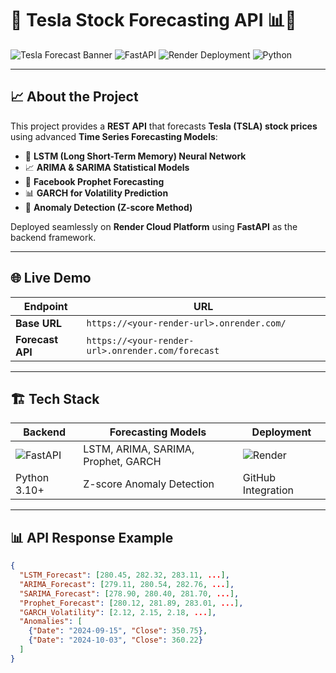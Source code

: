 # 🚀 Tesla Stock Forecasting API 📊🔮

![Tesla Forecast Banner](https://img.shields.io/badge/Tesla-Stock%20Prediction-red?style=for-the-badge&logo=tesla&logoColor=white)
![FastAPI](https://img.shields.io/badge/FastAPI-⚡-green?style=for-the-badge&logo=fastapi)
![Render Deployment](https://img.shields.io/badge/Deployed%20on-Render-blue?style=for-the-badge&logo=render)
![Python](https://img.shields.io/badge/Python-3.10+-yellow?style=for-the-badge&logo=python)

---

## 📈 About the Project
This project provides a **REST API** that forecasts **Tesla (TSLA) stock prices** using advanced **Time Series Forecasting Models**:
- 🧠 **LSTM (Long Short-Term Memory) Neural Network**
- 📈 **ARIMA & SARIMA Statistical Models**
- 🔮 **Facebook Prophet Forecasting**
- 📊 **GARCH for Volatility Prediction**
- 🚨 **Anomaly Detection (Z-score Method)**

Deployed seamlessly on **Render Cloud Platform** using **FastAPI** as the backend framework.

---

## 🌐 Live Demo
| Endpoint | URL |
|----------|-----|
| **Base URL** | `https://<your-render-url>.onrender.com/` |
| **Forecast API** | `https://<your-render-url>.onrender.com/forecast` |

---

## 🏗️ Tech Stack
| Backend | Forecasting Models | Deployment |
|---------|--------------------|------------|
| ![FastAPI](https://img.shields.io/badge/FastAPI-⚡-green?style=flat-square&logo=fastapi) | LSTM, ARIMA, SARIMA, Prophet, GARCH | ![Render](https://img.shields.io/badge/Render-Cloud-blue?style=flat-square&logo=render) |
| Python 3.10+ | Z-score Anomaly Detection | GitHub Integration |

---

## 📊 API Response Example
```json
{
  "LSTM_Forecast": [280.45, 282.32, 283.11, ...],
  "ARIMA_Forecast": [279.11, 280.54, 282.76, ...],
  "SARIMA_Forecast": [278.90, 280.40, 281.70, ...],
  "Prophet_Forecast": [280.12, 281.89, 283.01, ...],
  "GARCH_Volatility": [2.12, 2.15, 2.18, ...],
  "Anomalies": [
    {"Date": "2024-09-15", "Close": 350.75},
    {"Date": "2024-10-03", "Close": 360.22}
  ]
}
